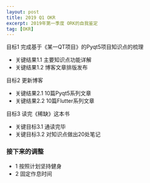 ```yaml
---
layout: post
title: 2019 Q1 OKR
excerpt: 2019年第一季度 ORK的自我鉴定
tag: [OKR]
---
```


目标1 完成基于《某一QT项目》的Pyqt5项目知识点的梳理
* 关键结果1.1 主要知识点功能详解
* 关键结果1.2 博客文章排版发布

目标2 更新博客
* 关键结果2.1 10篇Pyqt5系列文章
* 关键结果2.2 10篇Flutter系列文章

目标3 读完《稀缺》这本书
* 关键目标3.1 通读完毕
* 关键目标3.2 对知识点做出20处笔记

### 接下来的调整

* 1 按照计划坚持健身
* 2 固定作息时间